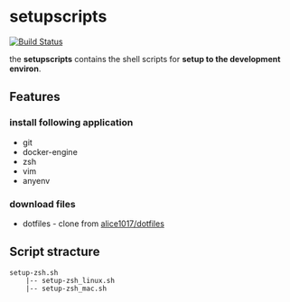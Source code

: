 # setupscripts

[![Build Status](https://travis-ci.org/alice1017/setupscripts.svg?branch=master)](https://travis-ci.org/alice1017/setupscripts)

the **setupscripts** contains the shell scripts for **setup to the development
environ**.

## Features

### install following application

* git
* docker-engine
* zsh
* vim
* anyenv

### download files

* dotfiles - clone from [alice1017/dotfiles](https://github.com/alice1017/dotfiles)

## Script stracture

```
setup-zsh.sh
    |-- setup-zsh_linux.sh
    |-- setup-zsh_mac.sh
```

